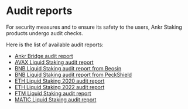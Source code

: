 # Audit reports

For security measures and to ensure its safety to the users, Ankr Staking products undergo audit checks.

Here is the list of available audit reports:
* [Ankr Bridge audit report](https://assets.ankr.com/earn/ankr_bridge_security_audit.pdf)
* [AVAX Liquid Staking audit report](https://assets.ankr.com/staking/smart_contract_security_audit_avax_beosin.pdf)
* [BNB Liquid Staking audit report from Beosin](http://assets.ankr.com/earn/smart_contract_security_audit_bnb.pdf)
* [BNB Liquid Staking audit report from PeckShield](https://assets.ankr.com/staking/smart_contract_security_audit_bnb_peckshield.pdf)
* [ETH Liquid Staking 2020 audit report](https://assets.ankr.com/files/stkr_smart_contract_auditing_report.pdf)
* [ETH Liquid Staking 2022 audit report](https://assets.ankr.com/staking/smart_contract_security_audit_aeth_beosin.pdf)
* [FTM Liquid Staking audit report](http://assets.ankr.com/earn/smart_contract_security_audit_ftm.pdf)
* [MATIC Liquid Staking audit report](https://assets.ankr.com/staking/smart_contract_security_audit_matic.pdf)
